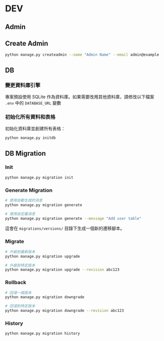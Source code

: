 # DEV

## Admin
## Create Admin
```bash
python manage.py createadmin --name "Admin Name" --email admin@example.com --password password123
```


## DB
### 變更資料庫引擎
專案預設使用 SQLite 作為資料庫。如果需要改用其他資料庫，請修改以下檔案 `.env` 中的 `DATABASE_URL` 變數

### 初始化所有資料和表格
初始化資料庫並創建所有表格：
```bash
python manage.py initdb
```


## DB Migration
### Init
```bash
python manage.py migration init
```

### Generate Migration
```bash
# 使用自動生成的消息
python manage.py migration generate

# 使用自定義消息
python manage.py migration generate --message "Add user table"
```

這會在 `migrations/versions/` 目錄下生成一個新的遷移腳本。

### Migrate
```bash
# 升級到最新版本
python manage.py migration upgrade

# 升級到特定版本
python manage.py migration upgrade --revision abc123
```

### Rollback
```bash
# 回滾一個版本
python manage.py migration downgrade

# 回滾到特定版本
python manage.py migration downgrade --revision abc123
```

### History
```bash
python manage.py migration history
```
